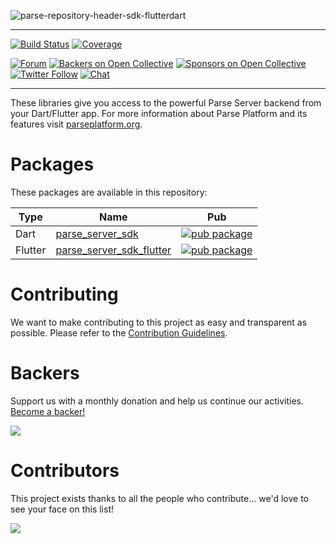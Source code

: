 ![parse-repository-header-sdk-flutterdart](https://user-images.githubusercontent.com/5673677/166121476-3838ac9f-a437-409c-bb28-6e1dfcc36b1c.png)

---

[![Build Status](https://github.com/parse-community/Parse-SDK-Flutter/workflows/ci/badge.svg?branch=master)](https://github.com/parse-community/Parse-SDK-Flutter/actions?query=workflow%3Aci+branch%3Amaster)
[![Coverage](https://img.shields.io/codecov/c/github/parse-community/Parse-SDK-Flutter/master)](https://app.codecov.io/gh/parse-community/Parse-SDK-Flutter/branch/master)

[![Forum](https://img.shields.io/discourse/https/community.parseplatform.org/topics.svg)](https://community.parseplatform.org/c/parse-server)
[![Backers on Open Collective](https://opencollective.com/parse-server/backers/badge.svg)][open-collective-link]
[![Sponsors on Open Collective](https://opencollective.com/parse-server/sponsors/badge.svg)][open-collective-link]
[![Twitter Follow](https://img.shields.io/twitter/follow/ParsePlatform.svg?label=Follow%20us&style=social)](https://twitter.com/intent/follow?screen_name=ParsePlatform)
[![Chat](https://img.shields.io/badge/Chat-Join!-%23fff?style=social&logo=slack)](https://chat.parseplatform.org)

---

These libraries give you access to the powerful Parse Server backend from your Dart/Flutter app. For more information about Parse Platform and its features visit [parseplatform.org](https://parseplatform.org/).

# Packages

These packages are available in this repository:

| Type    | Name                                           | Pub                                                                                                                                                                                                                                                                                                                                                                                                                                                                                             |
|---------|------------------------------------------------|---------------------------------------------------------------------------------------------------------------------------------------------------------------------------------------------------------------------------------------------------------------------------------------------------------------------------------------------------------------------------------------------------------------------------------------------------------------------------------------------------------------------------|
| Dart    | [parse_server_sdk](./packages/dart)| [![pub package](https://img.shields.io/pub/v/parse_server_sdk.svg)](https://pub.dev/packages/parse_server_sdk)|
| Flutter | [parse_server_sdk_flutter](./packages/flutter) | [![pub package](https://img.shields.io/pub/v/parse_server_sdk_flutter.svg)](https://pub.dev/packages/parse_server_sdk_flutter)|

# Contributing

We want to make contributing to this project as easy and transparent as possible. Please refer to the [Contribution Guidelines](CONTRIBUTING.md).

# Backers

Support us with a monthly donation and help us continue our activities. [Become a backer!](https://opencollective.com/parse-server#backer)

<a href="https://opencollective.com/parse-server#backers" target="_blank"><img src="https://opencollective.com/parse-server/backers.svg?width=890" /></a>

# Contributors

This project exists thanks to all the people who contribute... we'd love to see your face on this list!

<a href="https://github.com/parse-community/Parse-SDK-Flutter/graphs/contributors">
  <img src="https://contrib.rocks/image?repo=parse-community/Parse-SDK-Flutter" />
</a>

[open-collective-link]: https://opencollective.com/parse-server
